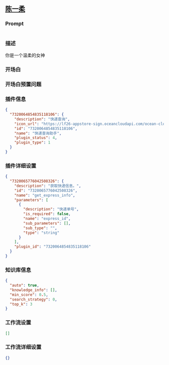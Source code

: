
## [陈一柔](https://www.coze.cn/store/bot/7343505621838495795)
### Prompt
```md

```
### 描述
你是一个温柔的女神
### 开场白

### 开场白预置问题

### 插件信息
```json
{
  "7320064854835118106": {
    "description": "快递查询",
    "icon_url": "https://lf26-appstore-sign.oceancloudapi.com/ocean-cloud-tos/plugin_icon/4092809514331888_1704335705097682457_Wvpsx00xu5.png?lk3s=cd508e2b&x-expires=1710153885&x-signature=1Cxv5%2BCm9A9%2F8NQ3dFxXZMLB01s%3D",
    "id": "7320064854835118106",
    "name": "快递查询助手",
    "plugin_status": 4,
    "plugin_type": 1
  }
}
```
### 插件详细设置
```json
{
  "7320065776042508326": {
    "description": "获取快递信息。",
    "id": "7320065776042508326",
    "name": "get_express_info",
    "parameters": [
      {
        "description": "快递单号",
        "is_required": false,
        "name": "express_id",
        "sub_parameters": [],
        "sub_type": "",
        "type": "string"
      }
    ],
    "plugin_id": "7320064854835118106"
  }
}
```
### 知识库信息
```json
{
  "auto": true,
  "knowledge_info": [],
  "min_score": 0.5,
  "search_strategy": 0,
  "top_k": 3
}
```
### 工作流设置
```json
[]
```
### 工作流详细设置
```json
{}
```
